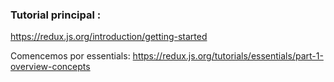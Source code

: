 ### Tutorial principal : 

https://redux.js.org/introduction/getting-started

Comencemos por essentials: 
https://redux.js.org/tutorials/essentials/part-1-overview-concepts